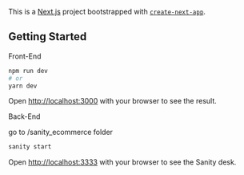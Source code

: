 This is a [Next.js](https://nextjs.org/) project bootstrapped with [`create-next-app`](https://github.com/vercel/next.js/tree/canary/packages/create-next-app).

## Getting Started

Front-End

```bash
npm run dev
# or
yarn dev
```
Open [http://localhost:3000](http://localhost:3000) with your browser to see the result.

Back-End

go to /sanity_ecommerce folder

```bash
sanity start
```

Open [http://localhost:3333](http://localhost:3333) with your browser to see the Sanity desk.

